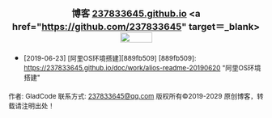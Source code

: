 # <font size=4><center>博客 [237833645.github.io](https://237833645.github.io)   <a href="https://github.com/237833645" target＝_blank><img src="https://237833645.github.io/images/2019/06/github.png" width="63" height="20"> </a>

</center>


- <font size=2>[2019-06-23] [阿里OS环境搭建][889fb509]
  [889fb509]: https://237833645.github.io/doc/work/alios-readme-20190620 "阿里OS环境搭建"























<font size=2> 作者: GladCode
联系方式: 237833645@qq.com
版权所有&copy;2019-2029 原创博客，转载请注明出处！
